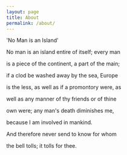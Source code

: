 ```yaml
---
layout: page
title: About
permalink: /about/
---
```


'No Man is an Island'

No man is an island entire of itself; every man 

is a piece of the continent, a part of the main; 

if a clod be washed away by the sea, Europe 

is the less, as well as if a promontory were, as 

well as any manner of thy friends or of thine 

own were; any man's death diminishes me, 

because I am involved in mankind. 

And therefore never send to know for whom 

the bell tolls; it tolls for thee. 


[MY CV]: https://drive.google.com/file/d/1r_QYKLQRVFgyzZyZnD_oA37VFoSxekQu/view?usp=sharing
